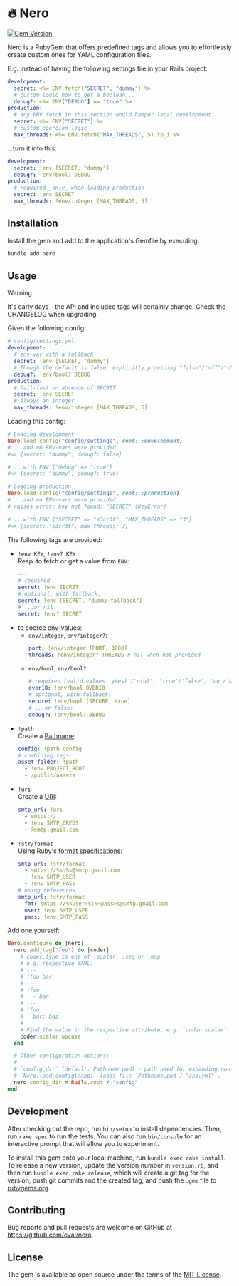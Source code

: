 # 🔥 Nero 

[![Gem Version](https://badge.fury.io/rb/nero.svg)](https://badge.fury.io/rb/nero)

Nero is a RubyGem that offers predefined tags and allows you to effortlessly create custom ones for YAML configuration files.

E.g. instead of having the following settings file in your Rails project:

```yaml
development:
  secret: <%= ENV.fetch("SECRET", "dummy") %>
  # custom logic how to get a boolean...
  debug?: <%= ENV["DEBUG"] == "true" %>
production:
  # any ENV.fetch in this section would hamper local development...
  secret: <%= ENV["SECRET"] %>
  # custom coercion logic
  max_threads: <%= ENV.fetch("MAX_THREADS", 5).to_i %>
```

...turn it into this:
```yaml
development:
  secret: !env [SECRET, "dummy"]
  debug?: !env/bool? DEBUG
production:
  # required _only_ when loading production
  secret: !env SECRET
  max_threads: !env/integer [MAX_THREADS, 5]
```

## Installation

Install the gem and add to the application's Gemfile by executing:

```bash
bundle add nero
```

## Usage

> [!WARNING]  
> It's early days - the API and included tags will certainly change. Check the CHANGELOG when upgrading.

Given the following config:
```yaml
# config/settings.yml
development:
  # env-var with a fallback
  secret: !env [SECRET, "dummy"]
  # Though the default is false, explicitly providing "false"/"off"/"n"/"no" also works.
  debug?: !env/bool? DEBUG
production:
  # fail-fast on absence of SECRET
  secret: !env SECRET
  # always an integer
  max_threads: !env/integer [MAX_THREADS, 5]
```

Loading this config:

```ruby
# Loading development
Nero.load_config("config/settings", root: :development)
# ...and no ENV-vars were provided
#=> {secret: "dummy", debug?: false}

# ...with ENV {"debug" => "true"}
#=> {secret: "dummy", debug?: true}

# Loading production
Nero.load_config("config/settings", root: :production)
# ...and no ENV-vars were provided
# raises error: key not found: "SECRET" (KeyError)

# ...with ENV {"SECRET" => "s3cr3t", "MAX_THREADS" => "3"}
#=> {secret: "s3cr3t", max_threads: 3}
```

The following tags are provided:
- `!env KEY`, `!env? KEY`  
  Resp. to fetch or get a value from `ENV`:
  ```yaml
  ---
  # required
  secret: !env SECRET
  # optional, with fallback:
  secret: !env [SECRET, "dummy-fallback"]
  # ...or nil
  secret: !env? SECRET
  ```
- to coerce env-values:
  - `env/integer`, `env/integer?`:  
    ```yaml
    port: !env/integer [PORT, 3000]
    threads: !env/integer? THREADS # nil when not provided
    ```
  - `env/bool`, `env/bool?`:  
    ```yaml
    # required (valid values 'y(es)'/'n(o)', 'true'/'false', 'on'/'off')
    over18: !env/bool OVER18
    # optional, with fallback:
    secure: !env/bool [SECURE, true]
    # ...or false:
    debug?: !env/bool? DEBUG
    ```
- `!path`  
  Create a [Pathname](https://rubyapi.org/3.4/o/pathname):
  ```yaml
  config: !path config
  # combining tags:
  asset_folder: !path
    - !env PROJECT_ROOT
    - /public/assets
  ```
- `!uri`  
  Create a [URI](https://rubyapi.org/3.4/o/uri):
  ```yaml
  smtp_url: !uri
    - smtps://
    - !env SMTP_CREDS
    - @smtp.gmail.com
  ```
- `!str/format`  
  Using Ruby's [format specifications](https://docs.ruby-lang.org/en/master/format_specifications_rdoc.html):
  ```yaml
  smtp_url: !str/format
    - smtps://%s:%s@smtp.gmail.com
    - !env SMTP_USER
    - !env SMTP_PASS
  # using references
  smtp_url: !str/format
    fmt: smtps://%<user>s:%<pass>s@smtp.gmail.com
    user: !env SMTP_USER
    pass: !env SMTP_PASS
  ```

Add one yourself:
```ruby
Nero.configure do |nero|
  nero.add_tag("foo") do |coder|
    # coder.type is one of :scalar, :seq or :map
    # e.g. respective YAML:
    # ---
    # !foo bar
    # ---
    # !foo
    #   - bar
    # ---
    # !foo
    #   bar: baz
    #
    # Find the value in the respective attribute, e.g. `coder.scalar`:
    coder.scalar.upcase
  end

  # Other configuration options:
  #
  # `config_dir` (default: Pathname.pwd) - path used for expanding non-Pathnames passed to `load_config`, e.g.
  # `Nero.load_config(:app)` loads file `Pathname.pwd / "app.yml"`.
  nero.config_dir = Rails.root / "config"
end
```

## Development

After checking out the repo, run `bin/setup` to install dependencies. Then, run `rake spec` to run the tests. You can also run `bin/console` for an interactive prompt that will allow you to experiment.

To install this gem onto your local machine, run `bundle exec rake install`. To release a new version, update the version number in `version.rb`, and then run `bundle exec rake release`, which will create a git tag for the version, push git commits and the created tag, and push the `.gem` file to [rubygems.org](https://rubygems.org).

## Contributing

Bug reports and pull requests are welcome on GitHub at https://github.com/eval/nero.

## License

The gem is available as open source under the terms of the [MIT License](https://opensource.org/licenses/MIT).
